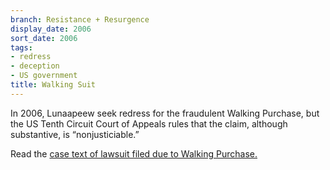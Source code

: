 ```yaml
---
branch: Resistance + Resurgence
display_date: 2006
sort_date: 2006
tags:
- redress
- deception
- US government
title: Walking Suit
---
```


In 2006, Lunaapeew seek redress for the fraudulent Walking Purchase, but the US Tenth Circuit Court of Appeals rules that the claim, although substantive, is “nonjusticiable.”

Read the [case text of lawsuit filed due to Walking Purchase.](https://casetext.com/case/delaware-nation-v-pennsylvania)
